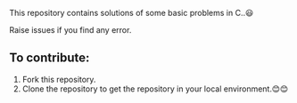 This repository contains solutions of some basic problems in C..😃

Raise issues if you find any error.
## To contribute:
1. Fork this repository.
2. Clone the repository to get the repository in your local environment.😊😊
